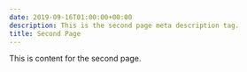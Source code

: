 ```yaml
---
date: 2019-09-16T01:00:00+00:00
description: This is the second page meta description tag.
title: Second Page
---
```

This is content for the second page.
